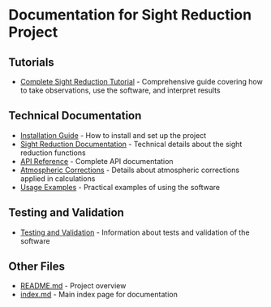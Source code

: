 # Documentation for Sight Reduction Project

## Tutorials
- [Complete Sight Reduction Tutorial](complete_sight_reduction_tutorial.md) - Comprehensive guide covering how to take observations, use the software, and interpret results

## Technical Documentation
- [Installation Guide](installation_guide.md) - How to install and set up the project
- [Sight Reduction Documentation](sight_reduction_documentation.md) - Technical details about the sight reduction functions
- [API Reference](api_reference.md) - Complete API documentation
- [Atmospheric Corrections](atmospheric_corrections.md) - Details about atmospheric corrections applied in calculations
- [Usage Examples](usage_examples.md) - Practical examples of using the software

## Testing and Validation
- [Testing and Validation](testing_validation.md) - Information about tests and validation of the software

## Other Files
- [README.md](README.md) - Project overview
- [index.md](index.md) - Main index page for documentation